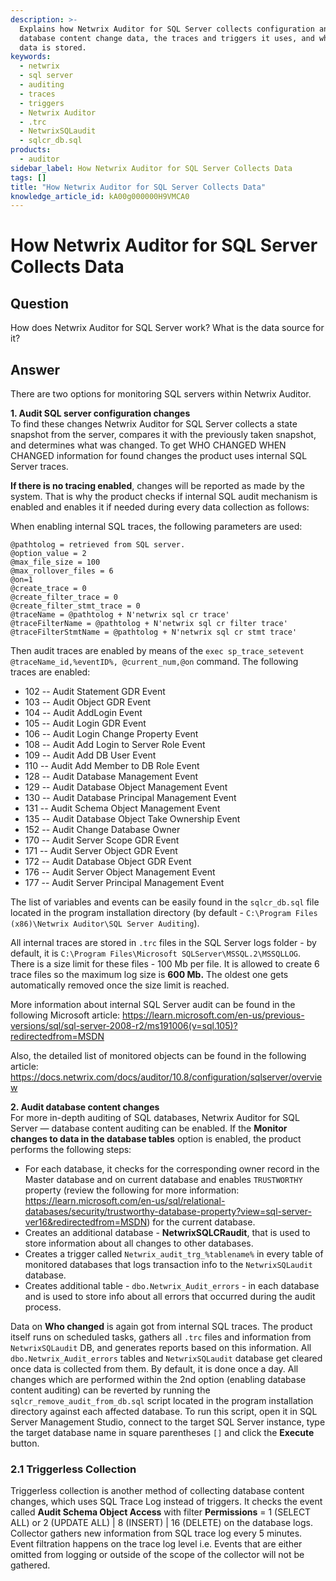```yaml
---
description: >-
  Explains how Netwrix Auditor for SQL Server collects configuration and
  database content change data, the traces and triggers it uses, and where audit
  data is stored.
keywords:
  - netwrix
  - sql server
  - auditing
  - traces
  - triggers
  - Netwrix Auditor
  - .trc
  - NetwrixSQLaudit
  - sqlcr_db.sql
products:
  - auditor
sidebar_label: How Netwrix Auditor for SQL Server Collects Data
tags: []
title: "How Netwrix Auditor for SQL Server Collects Data"
knowledge_article_id: kA00g000000H9VMCA0
---
```


# How Netwrix Auditor for SQL Server Collects Data

## Question
How does Netwrix Auditor for SQL Server work? What is the data source for it?

## Answer
There are two options for monitoring SQL servers within Netwrix Auditor.

**1. Audit SQL server configuration changes**  
To find these changes Netwrix Auditor for SQL Server collects a state snapshot from the server, compares it with the previously taken snapshot, and determines what was changed. To get WHO CHANGED WHEN CHANGED information for found changes the product uses internal SQL Server traces.

**If there is no tracing enabled**, changes will be reported as made by the system. That is why the product checks if internal SQL audit mechanism is enabled and enables it if needed during every data collection as follows:

When enabling internal SQL traces, the following parameters are used:

```
@pathtolog = retrieved from SQL server.
@option_value = 2
@max_file_size = 100
@max_rollover_files = 6
@on=1
@create_trace = 0
@create_filter_trace = 0
@create_filter_stmt_trace = 0
@traceName = @pathtolog + N'netwrix sql cr trace'
@traceFilterName = @pathtolog + N'netwrix sql cr filter trace'
@traceFilterStmtName = @pathtolog + N'netwrix sql cr stmt trace'
```

Then audit traces are enabled by means of the `exec sp_trace_setevent @traceName_id,%eventID%, @current_num,@on` command. The following traces are enabled:

- 102 -- Audit Statement GDR Event
- 103 -- Audit Object GDR Event
- 104 -- Audit AddLogin Event
- 105 -- Audit Login GDR Event
- 106 -- Audit Login Change Property Event
- 108 -- Audit Add Login to Server Role Event
- 109 -- Audit Add DB User Event
- 110 -- Audit Add Member to DB Role Event
- 128 -- Audit Database Management Event
- 129 -- Audit Database Object Management Event
- 130 -- Audit Database Principal Management Event
- 131 -- Audit Schema Object Management Event
- 135 -- Audit Database Object Take Ownership Event
- 152 -- Audit Change Database Owner
- 170 -- Audit Server Scope GDR Event
- 171 -- Audit Server Object GDR Event
- 172 -- Audit Database Object GDR Event
- 176 -- Audit Server Object Management Event
- 177 -- Audit Server Principal Management Event

The list of variables and events can be easily found in the `sqlcr_db.sql` file located in the program installation directory (by default - `C:\Program Files (x86)\Netwrix Auditor\SQL Server Auditing`).

All internal traces are stored in `.trc` files in the SQL Server logs folder - by default, it is `C:\Program Files\Microsoft SQLServer\MSSQL.2\MSSQLLOG`. There is a size limit for these files - 100 Mb per file. It is allowed to create 6 trace files so the maximum log size is **600 Mb.** The oldest one gets automatically removed once the size limit is reached.

More information about internal SQL Server audit can be found in the following Microsoft article: https://learn.microsoft.com/en-us/previous-versions/sql/sql-server-2008-r2/ms191006(v=sql.105)?redirectedfrom=MSDN

Also, the detailed list of monitored objects can be found in the following article: https://docs.netwrix.com/docs/auditor/10.8/configuration/sqlserver/overview

**2. Audit database content changes**  
For more in-depth auditing of SQL databases, Netwrix Auditor for SQL Server — database content auditing can be enabled. If the **Monitor changes to data in the database tables** option is enabled, the product performs the following steps:

- For each database, it checks for the corresponding owner record in the Master database and on current database and enables `TRUSTWORTHY` property (review the following for more information: https://learn.microsoft.com/en-us/sql/relational-databases/security/trustworthy-database-property?view=sql-server-ver16&redirectedfrom=MSDN) for the current database.
- Creates an additional database - **NetwrixSQLCRaudit**, that is used to store information about all changes to other databases.
- Creates a trigger called `Netwrix_audit_trg_%tablename%` in every table of monitored databases that logs transaction info to the `NetwrixSQLaudit` database.
- Creates additional table - `dbo.Netwrix_Audit_errors` - in each database and is used to store info about all errors that occurred during the audit process.

Data on **Who changed** is again got from internal SQL traces. The product itself runs on scheduled tasks, gathers all `.trc` files and information from `NetwrixSQLaudit` DB, and generates reports based on this information. All `dbo.Netwrix_Audit_errors` tables and `NetwrixSQLaudit` database get cleared once data is collected from them. By default, it is done once a day. All changes which are performed within the 2nd option (enabling database content auditing) can be reverted by running the `sqlcr_remove_audit_from_db.sql` script located in the program installation directory against each affected database. To run this script, open it in SQL Server Management Studio, connect to the target SQL Server instance, type the target database name in square parentheses `[]` and click the **Execute** button.

### 2.1 Triggerless Collection
Triggerless collection is another method of collecting database content changes, which uses SQL Trace Log instead of triggers. It checks the event called **Audit Schema Object Access** with filter **Permissions** = 1 (SELECT ALL) or 2 (UPDATE ALL) | 8 (INSERT) | 16 (DELETE) on the database logs. Collector gathers new information from SQL trace log every 5 minutes. Event filtration happens on the trace log level i.e. Events that are either omitted from logging or outside of the scope of the collector will not be gathered.
